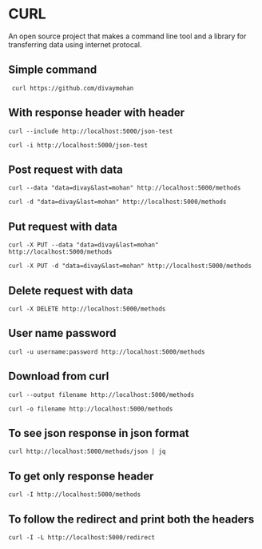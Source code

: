 # CURL

An open source project that makes a command line tool and a library for transferring data using internet protocal.

## Simple command

```
 curl https://github.com/divaymohan
```

## With response header with header

```
curl --include http://localhost:5000/json-test
```

```
curl -i http://localhost:5000/json-test
```

## Post request with data

```
curl --data "data=divay&last=mohan" http://localhost:5000/methods
```

```
curl -d "data=divay&last=mohan" http://localhost:5000/methods
```

## Put request with data

```
curl -X PUT --data "data=divay&last=mohan" http://localhost:5000/methods
```

```
curl -X PUT -d "data=divay&last=mohan" http://localhost:5000/methods
```

## Delete request with data

```
curl -X DELETE http://localhost:5000/methods
```

## User name password

```
curl -u username:password http://localhost:5000/methods
```

## Download from curl

```
curl --output filename http://localhost:5000/methods
```

```
curl -o filename http://localhost:5000/methods
```

## To see json response in json format

```
curl http://localhost:5000/methods/json | jq
```

## To get only response header

```
curl -I http://localhost:5000/methods
```

## To follow the redirect and print both the headers

```
curl -I -L http://localhost:5000/redirect
```

